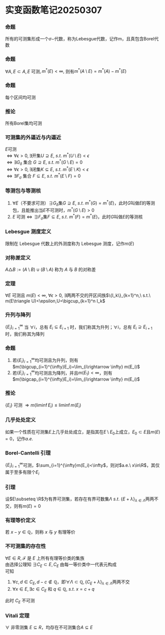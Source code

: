 # 实变函数笔记20250307

### 命题

所有的可测集形成一个$\sigma-$代数，称为Lebesgue代数，记作m，且真包含Borel代数

### 命题

$\forall A, E\subset A, E$ 可测$, m^*(E)<\infty,$ 则有$m^*(A\setminus E)=m^*(A)-m^*(E)$

### 命题

每个区间均可测

### 推论

所有Borel集均可测

### 可测集的外逼近与内逼近

$E$可测  
$\Leftrightarrow \forall \epsilon>0, \exists$开集$U\supseteq E,\ s.t.\ m^*(U\setminus E)<\epsilon$  
$\Leftrightarrow \exists G_\delta$ 集合 $G\supseteq E,\ s.t.\ m^*(G\setminus E)=0$  
$\Leftrightarrow \forall \epsilon>0, \exists$闭集$K\subseteq E,\ s.t.\ m^*(E\setminus K)<\epsilon$  
$\Leftrightarrow \exists F_\sigma$ 集合 $F\subseteq E,\ s.t.\ m^*(E\setminus F)=0$

### 等测包与等测核

1. $\forall E$（不要求可测）$\exists G_\delta$集$G\supseteq E,\ s.t.\ m^*(G)=m^*(E)$，此时$G$叫做$E$的等测包，且能推出当$E$不可测时，$m^*(G\setminus E)>0$
2. $E$ 可测$\Leftrightarrow \exists F_\sigma$集$F\subseteq E,\ s.t.\ m^*(F)=m^*(E)$，此时$G$叫做$E$的等测核

### Lebesgue 测度定义

限制在 Lebesgue 代数上的外测度称为 Lebesgue 测度，记作$m(E)$

### 对称差定义

$A\triangle B:=(A\setminus B)\cup(B\setminus A)$ 称为 $A$ 与 $B$ 的对称差

### 定理

$\forall E$ 可测且 $m(E)<\infty,\ \forall \epsilon>0,\ \exists$两两不交的开区间族$\{I_k\}_{k=1}^n,\ s.t.\ m(E\triangle U)<\epsilon,U=\bigcup_{k=1}^n I_k$

### 升列与降列

$\{E_i\}_{i=1}^{\infty}$ 当 $\forall i$，总有 $E_i\subseteq E_{i+1}$ 时，我们称其为升列；$\forall i$，总有 $E_i\supseteq E_{i+1}$ 时，我们称其为降列

### 命题

1. 若$\{E_i\}_{i=1}^{\infty}$均可测且为升列，则有$m(\bigcup_{i=1}^{\infty}E_i)=\lim_{i\rightarrow \infty} m(E_i)$
2. 若$\{E_i\}_{i=1}^{\infty}$均可测且为降列，并且$m(E_1)<\infty$，则有$m(\bigcap_{i=1}^{\infty}E_i)=\lim_{i\rightarrow \infty} m(E_i)$

### 推论

$\{E_i\}$ 可测 $\Rightarrow m(\liminf E_i)\leq \liminf m(E_i)$

### 几乎处处定义

如果一个性质在可测集$E$上几乎处处成立，是指其在$E\setminus E_0$上成立，$E_0\subset E$且$m(E)=0$，记作$a.e.$

### Borel-Cantelli 引理

$\{E_i\}_{i=1}^{\infty}$可测，$\sum_{i=1}^{\infty}m(E_i)<\infty$，则对$a.e.\ x\in\R$，其仅属于至多有限个$E_i$

### 引理

设$E\subseteq \R$为有界可测集，若存在有界可数集$\Lambda\ s.t.\ \{E+\lambda\}_{\lambda\in\Lambda}$两两不交，则有$m(E)=0$

### 有理等价定义

若 $x-y\in \mathbb Q$，则称 $x$ 与 $y$ 有理等价

### 不可测集的存在性

$\forall E\in R, \mathcal F$ 是 $E$ 上所有有理等价类的集族  
由选择公理知 $\exists C_E\subset E, C_E$ 由每一等价类中一代表元构成  
可知  

1. $\forall c,d\in C_E, d-c\not\in\mathbb Q$，即$\forall \Lambda\subset\mathbb Q, \{C_E+\lambda\}_{\lambda\in\Lambda}$两两不交
2. $\forall x\in E,\exists c\in C_E$ 和 $q\in\mathbb Q,\ s.t.\ x=c+q$  

此时 $C_E$ 不可测

### Vitali 定理

$\forall$ 非零测集 $E\subseteq R$，均存在不可测集合$A\subseteq E$

